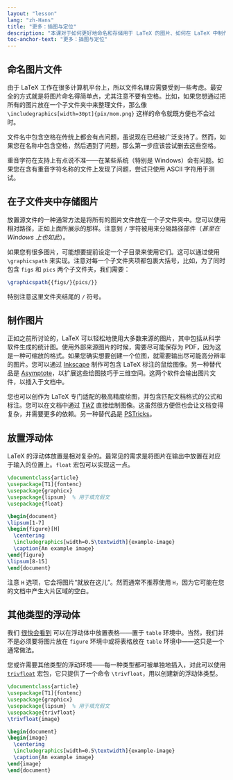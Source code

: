```yaml
---
layout: "lesson"
lang: "zh-Hans"
title: "更多：插图与定位"
description: "本课对于如何更好地命名和存储用于 LaTeX 的图片、如何在 LaTeX 中制作图片给出了更多的细节。"
toc-anchor-text: "更多：插图与定位"
---
```


## 命名图片文件

由于 LaTeX 工作在很多计算机平台上，所以文件名理应需要受到一些考虑。最安全的方式就是将图片命名得简单点，尤其注意不要有空格。比如，如果您想通过把所有的图片放在一个子文件夹中来整理文件，那么像 `\includegraphics[width=30pt]{pix/mom.png}` 这样的命令就既方便也不会过时。

文件名中包含空格在传统上都会有点问题，虽说现在已经被广泛支持了。然而，如果您在名称中包含空格，然后遇到了问题，那么第一步应该尝试删去这些空格。

重音字符在支持上有点说不准——在某些系统（特别是 Windows）会有问题。如果您在含有重音字符名称的文件上发现了问题，尝试只使用 ASCII 字符用于测试。

## 在子文件夹中存储图片

放置源文件的一种通常方法是将所有的图片文件放在一个子文件夹中。您可以使用相对路径，正如上面所展示的那样。注意到 `/` 字符被用来分隔路径部件（_甚至在 Windows 上也如此_）。

如果您有很多图片，可能想要提前设定一个子目录来使用它们。这可以通过使用 `\graphicspath` 来实现。注意对每一个子文件夹项都包裹大括号，比如，为了同时包含 `figs` 和 `pics` 两个子文件夹，我们需要：

<!-- {% raw %} -->
```latex
\graphicspath{{figs/}{pics/}}
```
<!-- {% endraw %} -->

特别注意这里文件夹结尾的 `/` 符号。

## 制作图片

正如之前所讨论的，LaTeX 可以轻松地使用大多数来源的图片，其中包括从科学软件生成的统计图。使用外部来源图片的时候，需要尽可能保存为 PDF，因为这是一种可缩放的格式。如果您确实想要创建一个位图，就需要输出尽可能高分辨率的图片。您可以通过 [Inkscape](https://inkscape.org/) 制作可包含 LaTeX 标注的鼠绘图像。另一种替代品是 [Asymptote](https://www.ctan.org/pkg/asymptote)，以扩展这些绘图技巧于三维空间。这两个软件会输出图片文件，以插入于文档中。

您也可以创作为 LaTeX 专门适配的极高精度绘图，并包含匹配文档格式的公式和标注。您可以在文档中通过 [Ti*k*Z](https://ctan.org/pkg/pgf) 直接绘制图像。这虽然很方便但也会让文档变得复杂，并需要更多的依赖。另一种替代品是 [PSTricks](https://ctan.org/pkg/pstricks-base)。

## 放置浮动体

LaTeX 的浮动体放置是相对复杂的。最常见的需求是将图片在输出中放置在对应于输入的位置上。`float` 宏包可以实现这一点。

```latex
\documentclass{article}
\usepackage[T1]{fontenc}
\usepackage{graphicx}
\usepackage{lipsum}  % 用于填充假文
\usepackage{float}

\begin{document}
\lipsum[1-7]
\begin{figure}[H]
  \centering
  \includegraphics[width=0.5\textwidth]{example-image}
  \caption{An example image}
\end{figure}
\lipsum[8-15]
\end{document}
```

注意 `H` 选项，它会将图片“就放在这儿”。然而通常不推荐使用 `H`，因为它可能在您的文档中产生大片区域的空白。

## 其他类型的浮动体

我们 [很快会看到](lesson-08) 可以在浮动体中放置表格——置于 `table` 环境中。当然，我们并不是必须要将图片放在 `figure` 环境中或将表格放在 `table` 环境中——这只是一个通常做法。

您或许需要其他类型的浮动环境——每一种类型都可被单独地插入，对此可以使用 [`trivfloat`](https://ctan.org/pkg/trivfloat) 宏包，它只提供了一个命令 `\trivfloat`，用以创建新的浮动体类型。

```latex
\documentclass{article}
\usepackage[T1]{fontenc}
\usepackage{graphicx}
\usepackage{lipsum}  % 用于填充假文
\usepackage{trivfloat}
\trivfloat{image}

\begin{document}
\begin{image}
  \centering
  \includegraphics[width=0.5\textwidth]{example-image}
  \caption{An example image}
\end{image}
\end{document}
```